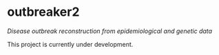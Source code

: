
# outbreaker2
*Disease outbreak reconstruction from epidemiological and genetic data*

This project is currently under development.